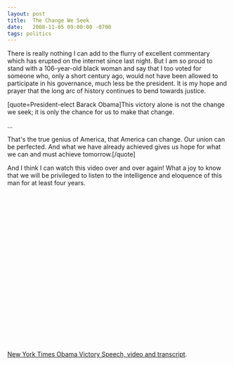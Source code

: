 ```yaml
---
layout: post
title:  The Change We Seek
date:   2008-11-05 09:00:00 -0700
tags: politics
---
```

<p>There is really nothing I can add to the flurry of excellent commentary which has erupted on the internet since last night.  But I am so proud to stand with a 106-year-old black woman and say that I too voted for someone who, only a short century ago, would not have been allowed to participate in his governance, much less be the president.  It is my hope and prayer that the long arc of history continues to bend towards justice.</p>
<p>[quote=President-elect Barack Obama]This victory alone is not the change we seek; it is only the chance for us to make that change.</p>
<p>...</p>
<p>That's the true genius of America, that America can change.  Our union can be perfected.  And what we have already achieved gives us hope for what we can and must achieve tomorrow.[/quote]</p>
<p>And I think I can watch this video over and over again!  What a joy to know that we will be privileged to listen to the intelligence and eloquence of this man for at least four years.</p>
<object width="425" height="344"><param name="movie" value="http://www.youtube.com/v/Jll5baCAaQU&amp;color1=0xb1b1b1&amp;color2=0xcfcfcf&amp;fs=1" /><param name="allowFullScreen" value="true" /><embed src="http://www.youtube.com/v/Jll5baCAaQU&amp;color1=0xb1b1b1&amp;color2=0xcfcfcf&amp;fs=1" type="application/x-shockwave-flash" allowfullscreen="true" width="425" height="344"></embed></object><p><a href="http://elections.nytimes.com/2008/results/president/speeches/obama-victory-speech.html" target="_blank" alt="NY Times Obama Victory Speech">New York Times Obama Victory Speech, video and transcript</a>.</p>
